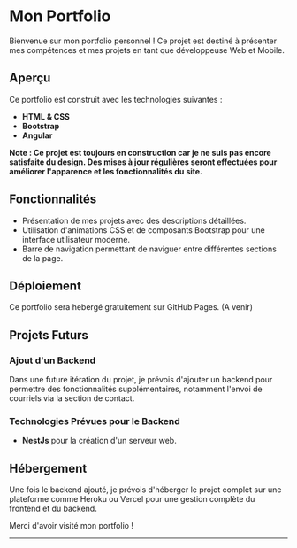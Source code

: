 # Mon Portfolio

Bienvenue sur mon portfolio personnel ! Ce projet est destiné à présenter mes compétences et mes projets en tant que développeuse Web et Mobile. 

## Aperçu

Ce portfolio est construit avec les technologies suivantes :
- **HTML & CSS**
- **Bootstrap**
- **Angular**

**Note : Ce projet est toujours en construction car je ne suis pas encore satisfaite du design. Des mises à jour régulières seront effectuées pour améliorer l'apparence et les fonctionnalités du site.**

## Fonctionnalités

- Présentation de mes projets avec des descriptions détaillées.
- Utilisation d'animations CSS et de composants Bootstrap pour une interface utilisateur moderne.
- Barre de navigation permettant de naviguer entre différentes sections de la page.

## Déploiement

Ce portfolio sera hebergé gratuitement sur GitHub Pages. (A venir)
<!--
Ce portfolio est actuellement hébergé gratuitement sur GitHub Pages. [Lien vers le portfolio](https://votreutilisateur.github.io/mon-portfolio/)
-->

## Projets Futurs

### Ajout d'un Backend

Dans une future itération du projet, je prévois d'ajouter un backend pour permettre des fonctionnalités supplémentaires, notamment l'envoi de courriels via la section de contact.


### Technologies Prévues pour le Backend

- **NestJs** pour la création d'un serveur web.

## Hébergement

Une fois le backend ajouté, je prévois d'héberger le projet complet sur une plateforme comme Heroku ou Vercel pour une gestion complète du frontend et du backend.

Merci d'avoir visité mon portfolio !

---
